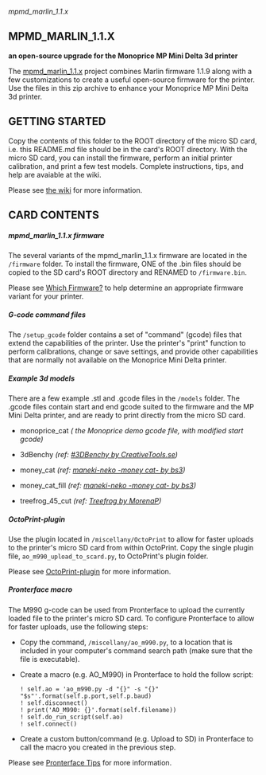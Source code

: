 _mpmd_marlin_1.1.x_

## MPMD_MARLIN_1.1.X

__an open-source upgrade for the Monoprice MP Mini Delta 3d printer__

The [mpmd_marlin_1.1.x](https:/github.com/aegean-odyssey/mpmd_marlin_1.1.x)
project combines Marlin firmware 1.1.9 along with a few customizations to
create a useful open-source firmware for the printer. Use the files in this
zip archive to enhance your Monoprice MP Mini Delta 3d printer.

## GETTING STARTED

Copy the contents of this folder to the ROOT directory of the micro SD card,
i.e. this README.md file should be in the card's ROOT directory. With the
micro SD card, you can install the firmware, perform an initial printer
calibration, and print a few test models. Complete instructions, tips, and
help are avaiable at the wiki.

Please see [the wiki](
https://github.com/aegean-odyssey/mpmd_marlin_1.1.x/wiki)
for more information.

## CARD CONTENTS

##### mpmd_marlin_1.1.x firmware

The several variants of the mpmd_marlin_1.1.x firmware are located in the
`/firmware` folder. To install the firmware, ONE of the .bin files should
be copied to the SD card's ROOT directory and RENAMED to `/firmware.bin`.

Please see [Which Firmware?](
https://github.com/aegean-odyssey/mpmd_marlin_1.1.x/wiki/Which-Firmware%3f)
to help determine an appropriate firmware variant for your printer.
  
##### G-code command files

The `/setup_gcode` folder contains a set of "command" (gcode) files
that extend the capabilities of the printer. Use the printer's
"print" function to perform calibrations, change or save settings,
and provide other capabilities that are normally not available on
the Monoprice Mini Delta printer.

##### Example 3d models

There are a few example .stl and .gcode files in the `/models` folder.
The .gcode files contain start and end gcode suited to the firmware and
the MP Mini Delta printer, and are ready to print directly from the
micro SD card.

* monoprice_cat _(
  the Monoprice demo gcode file, with modified start gcode)_

* 3dBenchy _(ref: [#3DBenchy by CreativeTools.se](
  https://www.thingiverse.com/thing:763622))_

* money_cat _(ref: [maneki-neko -money cat- by bs3](
  https://www.thingiverse.com/thing:923108))_

* money_cat_fill _(ref: [maneki-neko -money cat- by bs3](
  https://www.thingiverse.com/thing:923108))_

* treefrog_45_cut _(ref: [Treefrog by MorenaP](
  https://www.thingiverse.com/thing:18479))_

##### OctoPrint-plugin

Use the plugin located in `/miscellany/OctoPrint` to allow for
faster uploads to the printer's micro SD card from within OctoPrint.
Copy the single plugin file, `ao_m990_upload_to_scard.py`, to
OctoPrint's plugin folder.

Please see [OctoPrint-plugin](
https://github.com/aegean-odyssey/mpmd_marlin_1.1.x/wiki/OctoPrint-plugin)
for more information.

##### Pronterface macro

The M990 g-code can be used from Pronterface to upload the currently
loaded file to the printer's micro SD card. To configure Pronterface
to allow for faster uploads, use the following steps:

* Copy the command, `/miscellany/ao_m990.py`, to a location that is
  included in your computer's command search path (make sure that the
  file is executable).

* Create a macro (e.g. AO_M990) in Pronterface to hold the follow script:

  ```
  ! self.ao = 'ao_m990.py -d "{}" -s "{}" "$s"'.format(self.p.port,self.p.baud)
  ! self.disconnect()
  ! print('AO_M990: {}'.format(self.filename))
  ! self.do_run_script(self.ao)
  ! self.connect()
  ```

* Create a custom button/command (e.g. Upload to SD) in Pronterface to
  call the macro you created in the previous step.

Please see [Pronterface Tips](
https://github.com/aegean-odyssey/mpmd_marlin_1.1.x/wiki/Pronterface-Tips)
for more information.
